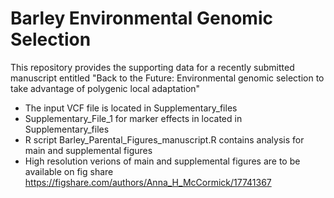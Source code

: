 # Barley Environmental Genomic Selection

This repository provides the supporting data for a recently submitted manuscript entitled "Back to the Future: Environmental genomic selection to take advantage of polygenic local adaptation"

* The input VCF file is located in Supplementary_files
*  Supplementary_File_1 for marker effects in located in Supplementary_files
*  R script Barley_Parental_Figures_manuscript.R contains analysis for main and supplemental figures
* High resolution verions of main and supplemental figures are to be available on fig share https://figshare.com/authors/Anna_H_McCormick/17741367

